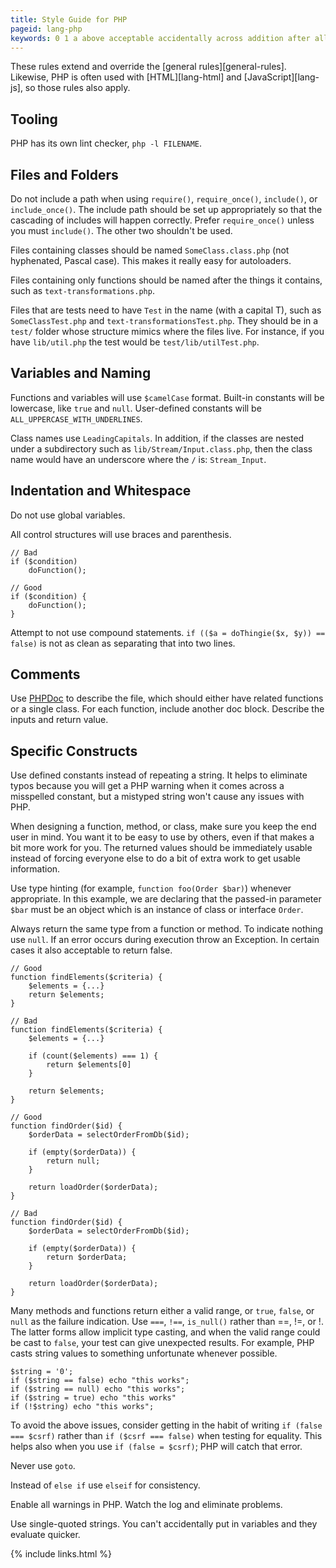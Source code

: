 ```yaml
---
title: Style Guide for PHP
pageid: lang-php
keywords: 0 1 a above acceptable accidentally across addition after all allow all_uppercase_with_underlines also always an and another any apply appropriate appropriately are as attempt autoloaders avoid bad bar be because bit block braces built-in but by camelcase can can't capital cascading case cases cast casting casts catch cause certain checker class classes clean comes comments compound condition consider consistency constant constants constructs containing contains control correctly could count criteria csrf declaring defined describe designing do doc dofunction dothingie during each easy echo either elements elements0 eliminate else elseif empty enable end equality error evaluate even everyone example exception execution extend extra failure false file filename files findelements findorder folder folders foo for forcing format forms from function functions general get getting give global good goto habit happen has have helps hinting html hyphenated id if immediately implicit in include include_once includes indentation indicate indication information input inputs instance instead interface into is is_null issues it its javascript keep l latter leadingcapitals lib like likewise lines lint live loadorder log lowercase make makes many method methods mimics mind misspelled mistyped more must name named names naming need nested never not nothing null object occurs of often only or order orderdata other others override own parameter parenthesis pascal passed-in path php phpdoc possible prefer problems put quicker range rather really related repeating require require_once results return returned rules same selectorderfromdb separating set should shouldn't single single-quoted so someclass someclasstest something specific statements stream stream_input string strings structure structures subdirectory such sure t test testing tests text-transformations text-transformationstest than that the then these they things this those throw to tooling true two type typos under underscore unexpected unfortunate unless up usable use used user user-defined using util utiltest valid value values variables want warning warnings watch we when whenever where which whitespace whose will with won't work works would writing x y you your
---
```


These rules extend and override the [general rules][general-rules].  Likewise, PHP is often used with [HTML][lang-html] and [JavaScript][lang-js], so those rules also apply.


Tooling
-------

PHP has its own lint checker, `php -l FILENAME`.


Files and Folders
-----------------

Do not include a path when using `require()`, `require_once()`, `include()`, or `include_once()`. The include path should be set up appropriately so that the cascading of includes will happen correctly.  Prefer `require_once()` unless you must `include()`.  The other two shouldn't be used.

Files containing classes should be named `SomeClass.class.php` (not hyphenated, Pascal case).  This makes it really easy for autoloaders.

Files containing only functions should be named after the things it contains, such as `text-transformations.php`.

Files that are tests need to have `Test` in the name (with a capital T), such as `SomeClassTest.php` and `text-transformationsTest.php`.  They should be in a `test/` folder whose structure mimics where the files live.  For instance, if you have `lib/util.php` the test would be `test/lib/utilTest.php`.


Variables and Naming
--------------------

Functions and variables will use `$camelCase` format.  Built-in constants will be lowercase, like `true` and `null`.  User-defined constants will be `ALL_UPPERCASE_WITH_UNDERLINES`.

Class names use `LeadingCapitals`.  In addition, if the classes are nested under a subdirectory such as `lib/Stream/Input.class.php`, then the class name would have an underscore where the `/` is: `Stream_Input`.


Indentation and Whitespace
--------------------------

Do not use global variables.

All control structures will use braces and parenthesis.

    // Bad
    if ($condition)
        doFunction();

    // Good
    if ($condition) {
        doFunction();
    }

Attempt to not use compound statements. `if (($a = doThingie($x, $y)) == false)` is not as clean as separating that into two lines.



Comments
--------

Use [PHPDoc] to describe the file, which should either have related functions or a single class.  For each function, include another doc block.  Describe the inputs and return value.


Specific Constructs
-------------------

Use defined constants instead of repeating a string. It helps to eliminate typos because you will get a PHP warning when it comes across a misspelled constant, but a mistyped string won't cause any issues with PHP.

When designing a function, method, or class, make sure you keep the end user in mind. You want it to be easy to use by others, even if that makes a bit more work for you. The returned values should be immediately usable instead of forcing everyone else to do a bit of extra work to get usable information.

Use type hinting (for example, `function foo(Order $bar)`) whenever appropriate.  In this example, we are declaring that the passed-in parameter `$bar` must be an object which is an instance of class or interface `Order`.

Always return the same type from a function or method. To indicate nothing use `null`. If an error occurs during execution throw an Exception. In certain cases it also acceptable to return false.

    // Good
    function findElements($criteria) {
        $elements = {...}
        return $elements;
    }

    // Bad
    function findElements($criteria) {
        $elements = {...}

        if (count($elements) === 1) {
            return $elements[0]
        }

        return $elements;
    }

    // Good
    function findOrder($id) {
        $orderData = selectOrderFromDb($id);

        if (empty($orderData)) {
            return null;
        }

        return loadOrder($orderData);
    }

    // Bad
    function findOrder($id) {
        $orderData = selectOrderFromDb($id);

        if (empty($orderData)) {
            return $orderData;
        }

        return loadOrder($orderData);
    }

Many methods and functions return either a valid range, or `true`, `false`, or `null` as the failure indication. Use `===`, `!==`, `is_null()` rather than ==, !=, or !. The latter forms allow implicit type casting, and when the valid range could be cast to `false`, your test can give unexpected results.  For example, PHP casts string values to something unfortunate whenever possible.

    $string = '0';
    if ($string == false) echo "this works";
    if ($string == null) echo "this works";
    if ($string = true) echo "this works"
    if (!$string) echo "this works";

To avoid the above issues, consider getting in the habit of writing `if (false === $csrf)` rather than `if ($csrf === false)` when testing for equality.  This helps also when you use `if (false = $csrf)`; PHP will catch that error.

Never use `goto`.

Instead of `else if` use `elseif` for consistency.

Enable all warnings in PHP.  Watch the log and eliminate problems.

Use single-quoted strings.  You can't accidentally put in variables and they evaluate quicker.


[PHPDoc]: https://www.phpdoc.org/

{% include links.html %}
